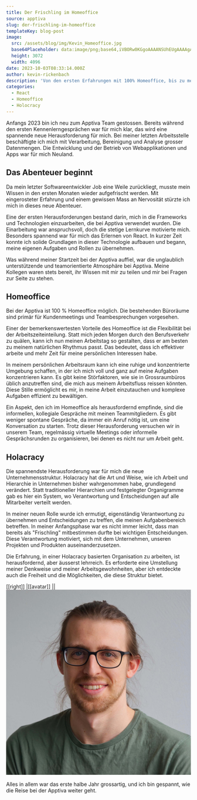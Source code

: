 ```yaml
---
title: Der Frischling im Homeoffice
source: apptiva
slug: der-frischling-im-homeoffice
templateKey: blog-post
image:
  src: /assets/blog/img/Kevin_Homeoffice.jpg
  base64Placeholder: data:image/png;base64,iVBORw0KGgoAAAANSUhEUgAAAAgAAAAGCAIAAABxZ0isAAAACXBIWXMAAAsTAAALEwEAmpwYAAAAoUlEQVR4nAGWAGn/AOXm45R4bJB2acG9ttHLxNDKvszGu8e9sgD39vGJfXl5cGnAurLNx77Mx7zHvbPFu68A8vLycmxZVkc9lJeYwsrQg4SCo6Scn52WAP37/19lbRMPIF1UT3+Ah3FycqGopIiOiwBhXFxUfbIAIl47OEhQMhxrTTdpWkNfUkAAJiQlGUh6AAAyABJCVEA8rH1Jm3VFnHVEqeBKFWG2PPwAAAAASUVORK5CYII=
  height: 3072
  width: 4096
date: 2023-10-03T08:33:14.000Z
author: kevin-rickenbach
description: 'Von den ersten Erfahrungen mit 100% Homeoffice, bis zu meiner Rollenfindung in einer Holocracy Unternehmensstruktur.'
categories:
  - React
  - Homeoffice
  - Holocracy
---
```


Anfangs 2023 bin ich neu zum Apptiva Team gestossen. Bereits während den ersten Kennenlerngesprächen war für mich klar, das wird eine spannende neue Herausforderung für mich. Bei meiner letzten Arbeitsstelle beschäftigte ich mich mit Verarbeitung, Bereinigung und Analyse grosser Datenmengen. Die Entwicklung und der Betrieb von Webapplikationen und Apps war für mich Neuland.

## Das Abenteuer beginnt

Da mein letzter Softwareentwickler Job eine Weile zurückliegt, musste mein Wissen in den ersten Monaten wieder aufgefrischt werden. Mit eingerosteter Erfahrung und einem gewissen Mass an Nervosität stürzte ich mich in dieses neue Abenteuer.

Eine der ersten Herausforderungen bestand darin, mich in die Frameworks und Technologien einzuarbeiten, die bei Apptiva verwendet wurden. Die Einarbeitung war anspruchsvoll, doch die stetige Lernkurve motivierte mich. Besonders spannend war für mich das Erlernen von React. In kurzer Zeit konnte ich solide Grundlagen in dieser Technologie aufbauen und begann, meine eigenen Aufgaben und Rollen zu übernehmen.

Was während meiner Startzeit bei der Apptiva auffiel, war die unglaublich unterstützende und teamorientierte Atmosphäre bei Apptiva. Meine Kollegen waren stets bereit, ihr Wissen mit mir zu teilen und mir bei Fragen zur Seite zu stehen.

## Homeoffice

Bei der Apptiva ist 100 % Homeoffice möglich. Die bestehenden Büroräume sind primär für Kundenmeetings und Teambesprechungen vorgesehen.

Einer der bemerkenswertesten Vorteile des Homeoffice ist die Flexibilität bei der Arbeitszeiteinteilung. Statt mich jeden Morgen durch den Berufsverkehr zu quälen, kann ich nun meinen Arbeitstag so gestalten, dass er am besten zu meinem natürlichen Rhythmus passt. Das bedeutet, dass ich effektiver arbeite und mehr Zeit für meine persönlichen Interessen habe.

In meinem persönlichen Arbeitsraum kann ich eine ruhige und konzentrierte Umgebung schaffen, in der ich mich voll und ganz auf meine Aufgaben konzentrieren kann. Es gibt keine Störfaktoren, wie sie in Grossraumbüros üblich anzutreffen sind, die mich aus meinem Arbeitsfluss reissen könnten. Diese Stille ermöglicht es mir, in meine Arbeit einzutauchen und komplexe Aufgaben effizient zu bewältigen.

Ein Aspekt, den ich im Homeoffice als herausfordernd empfinde, sind die informellen, kollegiale Gespräche mit meinen Teammitgliedern. Es gibt weniger spontane Gespräche, da immer ein Anruf nötig ist, um eine Konversation zu starten. Trotz dieser Herausforderung versuchen wir in unserem Team, regelmässig virtuelle Meetings oder informelle Gesprächsrunden zu organisieren, bei denen es nicht nur um Arbeit geht.

## Holacracy

Die spannendste Herausforderung war für mich die neue Unternehmensstruktur. Holacracy hat die Art und Weise, wie ich Arbeit und Hierarchie in Unternehmen bisher wahrgenommen habe, grundlegend verändert. Statt traditioneller Hierarchien und festgelegter Organigramme gab es hier ein System, wo Verantwortung und Entscheidungen auf alle Mitarbeiter verteilt werden.

In meiner neuen Rolle wurde ich ermutigt, eigenständig Verantwortung zu übernehmen und Entscheidungen zu treffen, die meinen Aufgabenbereich betreffen. In meiner Anfangsphase war es nicht immer leicht, dass man bereits als "Frischling" mitbestimmen durfte bei wichtigen Entscheidungen. Diese Verantwortung motiviert, sich mit dem Unternehmen, unseren Projekten und Produkten auseinanderzusetzen.

Die Erfahrung, in einer Holacracy basierten Organisation zu arbeiten, ist herausfordernd, aber äusserst lehrreich. Es erforderte eine Umstellung meiner Denkweise und meiner Arbeitsgewohnheiten, aber ich entdeckte auch die Freiheit und die Möglichkeiten, die diese Struktur bietet.

[[right]]
|[[avatar]]
||![](img/kevin-rickenbach.jpg)

Alles in allem war das erste halbe Jahr grossartig, und ich bin gespannt, wie die Reise bei der Apptiva weiter geht.
